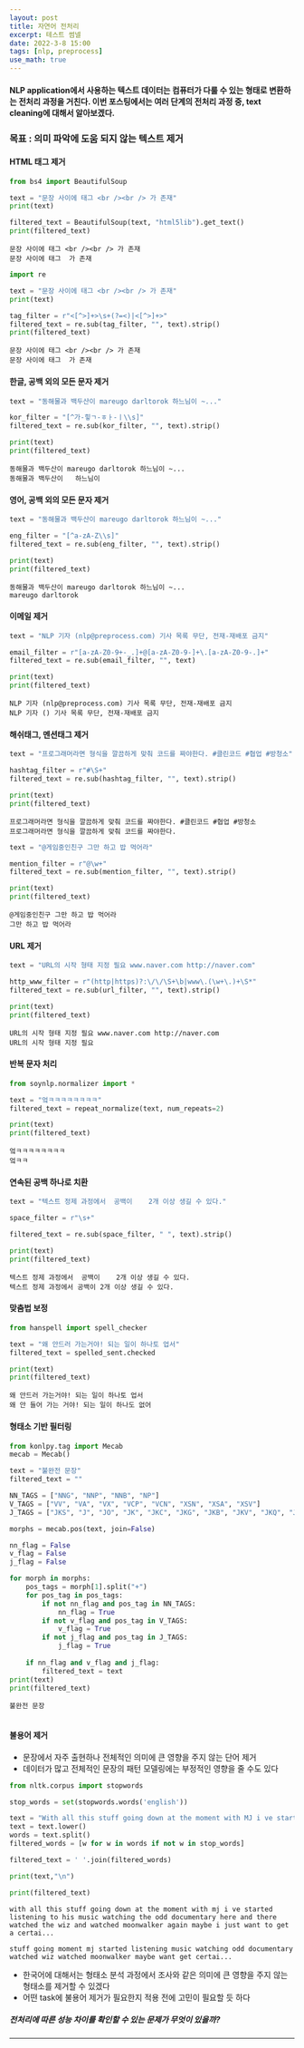 ```yaml
---
layout: post
title: 자연어 전처리
excerpt: 테스트 썸넬
date: 2022-3-8 15:00
tags: [nlp, preprocess]
use_math: true
--- 
```


#### NLP application에서 사용하는 텍스트 데이터는 컴퓨터가 다룰 수 있는 형태로 변환하는 전처리 과정을 거친다. 이번 포스팅에서는 여러 단계의 전처리 과정 중, text cleaning에 대해서 알아보겠다.

### 목표 : 의미 파악에 도움 되지 않는 텍스트 제거

#### HTML 태그 제거
```python
from bs4 import BeautifulSoup

text = "문장 사이에 태그 <br /><br /> 가 존재"
print(text)

filtered_text = BeautifulSoup(text, "html5lib").get_text()
print(filtered_text)
```
```
문장 사이에 태그 <br /><br /> 가 존재
문장 사이에 태그  가 존재
```
```python
import re

text = "문장 사이에 태그 <br /><br /> 가 존재"
print(text)

tag_filter = r"<[^>]+>\s+(?=<)|<[^>]+>"
filtered_text = re.sub(tag_filter, "", text).strip()
print(filtered_text)
```
```
문장 사이에 태그 <br /><br /> 가 존재
문장 사이에 태그  가 존재
```
#### 한글, 공백 외의 모든 문자 제거
```python
text = "동해물과 백두산이 mareugo darltorok 하느님이 ~..."

kor_filter = "[^가-힣ㄱ-ㅎㅏ-ㅣ\\s]"
filtered_text = re.sub(kor_filter, "", text).strip()

print(text)
print(filtered_text)
```
```
동해물과 백두산이 mareugo darltorok 하느님이 ~...
동해물과 백두산이   하느님이
```
#### 영어, 공백 외의 모든 문자 제거
```python
text = "동해물과 백두산이 mareugo darltorok 하느님이 ~..."

eng_filter = "[^a-zA-Z\\s]"
filtered_text = re.sub(eng_filter, "", text).strip()

print(text)
print(filtered_text)
```
```
동해물과 백두산이 mareugo darltorok 하느님이 ~...
mareugo darltorok
```

#### 이메일 제거
```python
text = "NLP 기자 (nlp@preprocess.com) 기사 목록 무단, 전재-재배포 금지"

email_filter = r"[a-zA-Z0-9+-_.]+@[a-zA-Z0-9-]+\.[a-zA-Z0-9-.]+"
filtered_text = re.sub(email_filter, "", text)

print(text)
print(filtered_text)
```
```
NLP 기자 (nlp@preprocess.com) 기사 목록 무단, 전재-재배포 금지
NLP 기자 () 기사 목록 무단, 전재-재배포 금지
```

#### 해쉬태그, 멘션태그 제거
```python
text = "프로그래머라면 형식을 깔끔하게 맞춰 코드를 짜야한다. #클린코드 #협업 #방청소"

hashtag_filter = r"#\S+"
filtered_text = re.sub(hashtag_filter, "", text).strip()

print(text)
print(filtered_text)
```
```
프로그래머라면 형식을 깔끔하게 맞춰 코드를 짜야한다. #클린코드 #협업 #방청소
프로그래머라면 형식을 깔끔하게 맞춰 코드를 짜야한다.
```

```python
text = "@게임중인친구 그만 하고 밥 먹어라"

mention_filter = r"@\w+"
filtered_text = re.sub(mention_filter, "", text).strip()

print(text)
print(filtered_text)
```
```
@게임중인친구 그만 하고 밥 먹어라
그만 하고 밥 먹어라
```

#### URL 제거
```python
text = "URL의 시작 형태 지정 필요 www.naver.com http://naver.com"

http_www_filter = r"(http|https)?:\/\/\S+\b|www\.(\w+\.)+\S*"
filtered_text = re.sub(url_filter, "", text).strip()

print(text)
print(filtered_text)
```
```
URL의 시작 형태 지정 필요 www.naver.com http://naver.com
URL의 시작 형태 지정 필요
```

#### 반복 문자 처리
```python
from soynlp.normalizer import *

text = "엌ㅋㅋㅋㅋㅋㅋㅋㅋ"
filtered_text = repeat_normalize(text, num_repeats=2)

print(text)
print(filtered_text)
```
```
엌ㅋㅋㅋㅋㅋㅋㅋㅋ
엌ㅋㅋ
```

#### 연속된 공백 하나로 치환
```python
text = "텍스트 정제 과정에서  공백이    2개 이상 생길 수 있다."

space_filter = r"\s+"

filtered_text = re.sub(space_filter, " ", text).strip()

print(text)
print(filtered_text)
```
```
텍스트 정제 과정에서  공백이    2개 이상 생길 수 있다.
텍스트 정제 과정에서 공백이 2개 이상 생길 수 있다.
```

#### 맞춤법 보정
```python
from hanspell import spell_checker

text = "왜 안드러 가는거야! 되는 일이 하나토 업서"
filtered_text = spelled_sent.checked 

print(text)
print(filtered_text)
```
```
왜 안드러 가는거야! 되는 일이 하나토 업서
왜 안 들어 가는 거야! 되는 일이 하나도 없어
```

#### 형태소 기반 필터링
```python
from konlpy.tag import Mecab
mecab = Mecab()

text = "불완전 문장"
filtered_text = ""

NN_TAGS = ["NNG", "NNP", "NNB", "NP"]
V_TAGS = ["VV", "VA", "VX", "VCP", "VCN", "XSN", "XSA", "XSV"]
J_TAGS = ["JKS", "J", "JO", "JK", "JKC", "JKG", "JKB", "JKV", "JKQ", "JX", "JC", "JKI", "JKO", "JKM", "ETM"]

morphs = mecab.pos(text, join=False)

nn_flag = False
v_flag = False
j_flag = False

for morph in morphs:
    pos_tags = morph[1].split("+")
    for pos_tag in pos_tags:
        if not nn_flag and pos_tag in NN_TAGS:
            nn_flag = True
        if not v_flag and pos_tag in V_TAGS:
            v_flag = True
        if not j_flag and pos_tag in J_TAGS:
            j_flag = True
            
    if nn_flag and v_flag and j_flag:
        filtered_text = text
print(text)
print(filtered_text)
```
```
불완전 문장
  
```

#### 불용어 제거
- 문장에서 자주 출현하나 전체적인 의미에 큰 영향을 주지 않는 단어 제거
- 데이터가 많고 전체적인 문장의 패턴 모델링에는 부정적인 영향을 줄 수도 있다

```python
from nltk.corpus import stopwords

stop_words = set(stopwords.words('english'))

text = "With all this stuff going down at the moment with MJ i ve started listening to his music watching the odd documentary here and there watched The Wiz and watched Moonwalker again Maybe i just want to get a certai..."
text = text.lower()
words = text.split()
filtered_words = [w for w in words if not w in stop_words]

filtered_text = ' '.join(filtered_words)

print(text,"\n")

print(filtered_text)
```
```
with all this stuff going down at the moment with mj i ve started listening to his music watching the odd documentary here and there watched the wiz and watched moonwalker again maybe i just want to get a certai... 

stuff going moment mj started listening music watching odd documentary watched wiz watched moonwalker maybe want get certai...
```
- 한국어에 대해서는 형태소 분석 과정에서 조사와 같은 의미에 큰 영향을 주지 않는 형태소를 제거할 수 있겠다
- 어떤 task에 불용어 제거가 필요한지 적용 전에 고민이 필요할 듯 하다

##### 전처리에 따른 성능 차이를 확인할 수 있는 문제가 무엇이 있을까?
-----

[^fn-sample_footnote]: Handy! Now click the return link to go back.
